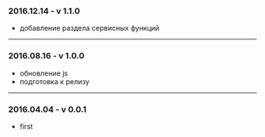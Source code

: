 ### 2016.12.14 - v 1.1.0

- добавление раздела сервисных функций

---


### 2016.08.16 - v 1.0.0

- обновление js
- подготовка к релизу

---

### 2016.04.04 - v 0.0.1

- first